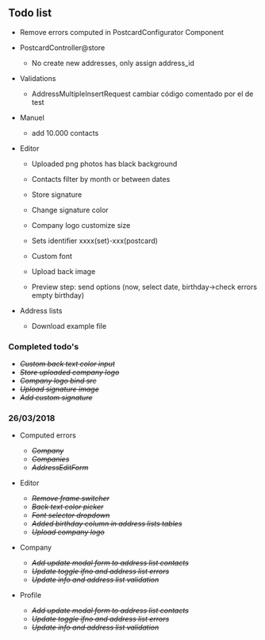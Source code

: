 ## Todo list
- Remove errors computed in PostcardConfigurator Component

- PostcardController@store
  - No create new addresses, only assign address_id

- Validations
  - AddressMultipleInsertRequest cambiar código comentado por el de test

- Manuel
  - add 10.000 contacts

- Editor
  - Uploaded png photos has black background
  - Contacts filter by month or between dates
  - Store signature
  - Change signature color
  - Company logo customize size
  - Sets identifier xxxx(set)-xxx(postcard)
  - Custom font
  - Upload back image

  - Preview step: send options (now, select date, birthday->check errors empty birthday)

- Address lists
  - Download example file


### Completed todo's
  - ~~_Custom back text color input_~~
  - ~~_Store uploaded company logo_~~
  - ~~_Company logo bind src_~~
  - ~~_Upload signature image_~~
  - ~~_Add custom signature_~~

### 26/03/2018
- Computed errors
  - ~~_Company_~~
  - ~~_Companies_~~
  - ~~_AddressEditForm_~~

- Editor
  - ~~_Remove frame switcher_~~
  - ~~_Back text color picker_~~
  - ~~_Font selector dropdown_~~
  - ~~_Added birthday column in address lists tables_~~
  - ~~_Upload company logo_~~

- Company
  - ~~_Add update modal form to address list contacts_~~
  - ~~_Update toggle ifno and address list errors_~~
  - ~~_Update info and address list validation_~~

- Profile
  - ~~_Add update modal form to address list contacts_~~
  - ~~_Update toggle ifno and address list errors_~~
  - ~~_Update info and address list validation_~~
